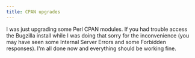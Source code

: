```yaml
---
title: CPAN upgrades
---
```


I was just upgrading some Perl CPAN modules. If you had trouble access the Bugzilla install while I was doing that sorry for the inconvenience (you may have seen some Internal Server Errors and some Forbidden responses). I'm all done now and everything should be working fine.
